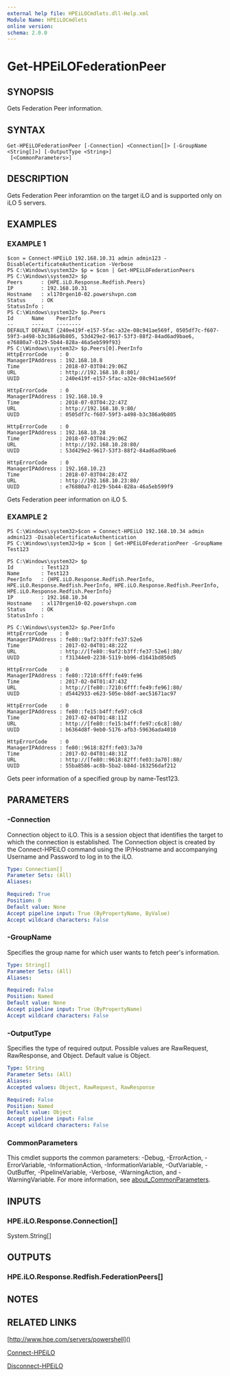 ```yaml
---
external help file: HPEiLOCmdlets.dll-Help.xml
Module Name: HPEiLOCmdlets
online version:
schema: 2.0.0
---
```


# Get-HPEiLOFederationPeer

## SYNOPSIS
Gets Federation Peer information.

## SYNTAX

```
Get-HPEiLOFederationPeer [-Connection] <Connection[]> [-GroupName <String[]>] [-OutputType <String>]
 [<CommonParameters>]
```

## DESCRIPTION
Gets Federation Peer inforamtion on the target iLO and is supported only on iLO 5 servers.

## EXAMPLES

### EXAMPLE 1
```
$con = Connect-HPEiLO 192.168.10.31 admin admin123 -DisableCertificateAuthentication -Verbose
PS C:\Windows\system32> $p = $con | Get-HPEiLOFederationPeers
PS C:\Windows\system32> $p
Peers      : {HPE.iLO.Response.Redfish.Peers}
IP         : 192.168.10.31
Hostname   : xl170rgen10-02.powershvpn.com
Status     : OK
StatusInfo : 
PS C:\Windows\system32> $p.Peers
Id      Name    PeerInfo                                                                                                                                                
--      ----    --------                                                                                                                                                
DEFAULT DEFAULT {240e419f-e157-5fac-a32e-08c941ae569f, 0505df7c-f607-59f3-a498-b3c386a9b805, 53d429e2-9617-53f3-88f2-84ad6ad9bae6, 
e76880a7-0129-5b44-828a-46a5eb599f93}
PS C:\Windows\system32> $p.Peers[0].PeerInfo
HttpErrorCode    : 0
ManagerIPAddress : 192.168.10.8
Time             : 2018-07-03T04:29:06Z
URL              : http://192.168.10.8:801/
UUID             : 240e419f-e157-5fac-a32e-08c941ae569f

HttpErrorCode    : 0
ManagerIPAddress : 192.168.10.9
Time             : 2018-07-03T04:22:47Z
URL              : http://192.168.10.9:80/
UUID             : 0505df7c-f607-59f3-a498-b3c386a9b805

HttpErrorCode    : 0
ManagerIPAddress : 192.168.10.28
Time             : 2018-07-03T04:29:06Z
URL              : http://192.168.10.28:80/
UUID             : 53d429e2-9617-53f3-88f2-84ad6ad9bae6

HttpErrorCode    : 0
ManagerIPAddress : 192.168.10.23
Time             : 2018-07-03T04:28:47Z
URL              : http://192.168.10.23:80/
UUID             : e76880a7-0129-5b44-828a-46a5eb599f9
```

Gets Federation peer information on iLO 5.

### EXAMPLE 2
```
PS C:\Windows\system32>$con = Connect-HPEiLO 192.168.10.34 admin admin123 -DisableCertificateAuthentication
PS C:\Windows\system32>$p = $con | Get-HPEiLOFederationPeer -GroupName Test123

PS C:\Windows\system32> $p
Id         : Test123
Name       : Test123
PeerInfo   : {HPE.iLO.Response.Redfish.PeerInfo, HPE.iLO.Response.Redfish.PeerInfo, HPE.iLO.Response.Redfish.PeerInfo, HPE.iLO.Response.Redfish.PeerInfo}
IP         : 192.168.10.34
Hostname   : xl170rgen10-02.powershvpn.com
Status     : OK
StatusInfo : 

PS C:\Windows\system32> $p.PeerInfo
HttpErrorCode    : 0
ManagerIPAddress : fe80::9af2:b3ff:fe37:52e6
Time             : 2017-02-04T01:48:22Z
URL              : http://[fe80::9af2:b3ff:fe37:52e6]:80/
UUID             : f31344e0-2238-5119-bb96-d1641bd850d5

HttpErrorCode    : 0
ManagerIPAddress : fe80::7210:6fff:fe49:fe96
Time             : 2017-02-04T01:47:43Z
URL              : http://[fe80::7210:6fff:fe49:fe96]:80/
UUID             : d5442933-e623-505e-b8df-aec51671ac97

HttpErrorCode    : 0
ManagerIPAddress : fe80::fe15:b4ff:fe97:c6c8
Time             : 2017-02-04T01:48:11Z
URL              : http://[fe80::fe15:b4ff:fe97:c6c8]:80/
UUID             : b6364d8f-9eb0-5176-afb3-59636ada4010

HttpErrorCode    : 0
ManagerIPAddress : fe80::9618:82ff:fe03:3a70
Time             : 2017-02-04T01:48:31Z
URL              : http://[fe80::9618:82ff:fe03:3a70]:80/
UUID             : 55ba8586-ac8b-5ba2-b84d-163256daf212
```

Gets peer information of a specified group by name-Test123.

## PARAMETERS

### -Connection
Connection object to iLO.
This is a session object that identifies the target to which the connection is established.
The Connection object is created by the Connect-HPEiLO command using the IP/Hostname and accompanying Username and Password to log in to the iLO.

```yaml
Type: Connection[]
Parameter Sets: (All)
Aliases:

Required: True
Position: 0
Default value: None
Accept pipeline input: True (ByPropertyName, ByValue)
Accept wildcard characters: False
```

### -GroupName
Specifies the group name for which user wants to fetch peer's information.

```yaml
Type: String[]
Parameter Sets: (All)
Aliases:

Required: False
Position: Named
Default value: None
Accept pipeline input: True (ByPropertyName)
Accept wildcard characters: False
```

### -OutputType
Specifies the type of required output.
Possible values are RawRequest, RawResponse, and Object.
Default value is Object.

```yaml
Type: String
Parameter Sets: (All)
Aliases:
Accepted values: Object, RawRequest, RawResponse

Required: False
Position: Named
Default value: Object
Accept pipeline input: False
Accept wildcard characters: False
```

### CommonParameters
This cmdlet supports the common parameters: -Debug, -ErrorAction, -ErrorVariable, -InformationAction, -InformationVariable, -OutVariable, -OutBuffer, -PipelineVariable, -Verbose, -WarningAction, and -WarningVariable. For more information, see [about_CommonParameters](http://go.microsoft.com/fwlink/?LinkID=113216).

## INPUTS

### HPE.iLO.Response.Connection[]
System.String[]
## OUTPUTS

### HPE.iLO.Response.Redfish.FederationPeers[]
## NOTES

## RELATED LINKS

[http://www.hpe.com/servers/powershell]()

[Connect-HPEiLO]()

[Disconnect-HPEiLO]()

